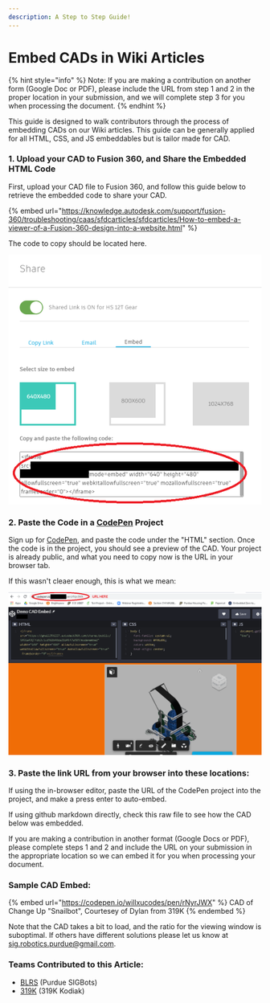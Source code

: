 ```yaml
---
description: A Step to Step Guide!
---
```


# Embed CADs in Wiki Articles

{% hint style="info" %}
Note: If you are making a contribution on another form (Google Doc or PDF), please include the URL from step 1 and 2 in the proper location in your submission, and we will complete step 3 for you when processing the document.
{% endhint %}

This guide is designed to walk contributors through the process of embedding CADs on our Wiki articles. This guide can be generally applied for all HTML, CSS, and JS embeddables but is tailor made for CAD.

### 1. Upload your CAD to Fusion 360, and Share the Embedded HTML Code

First, upload your CAD file to Fusion 360, and follow this guide below to retrieve the embedded code to share your CAD.

{% embed url="https://knowledge.autodesk.com/support/fusion-360/troubleshooting/caas/sfdcarticles/sfdcarticles/How-to-embed-a-viewer-of-a-Fusion-360-design-into-a-website.html" %}

The code to copy should be located here.

![](<../.gitbook/assets/image (21).png>)

### 2. Paste the Code in a [CodePen](https://codepen.io/) Project

Sign up for [CodePen](https://codepen.io/), and paste the code under the "HTML" section. Once the code is in the project, you should see a preview of the CAD. Your project is already public, and what you need to copy now is the URL in your browser tab.

If this wasn't cleaer enough, this is what we mean:

![](<../.gitbook/assets/image (152).png>)

### 3. Paste the link URL from your browser into these locations:

If using the in-browser editor, paste the URL of the CodePen project into the project, and make a press enter to auto-embed.

If using github markdown directly, check this raw file to see how the CAD below was embedded.

If you are making a contribution in another format (Google Docs or PDF), please complete steps 1 and 2 and include the URL on your submission in the appropriate location so we can embed it for you when processing your document.

### Sample CAD Embed:

{% embed url="https://codepen.io/willxucodes/pen/rNyrJWX" %}
CAD of Change Up "Snailbot", Courtesey of Dylan from 319K
{% endembed %}

Note that the CAD takes a bit to load, and the ratio for the viewing window is suboptimal. If others have different solutions please let us know at [sig.robotics.purdue@gmail.com](mailto:Sig.robotics.purdue@gmail.com).

### Teams Contributed to this Article:

* [BLRS](https://purduesigbots.com/) (Purdue SIGBots)
* [319K](https://www.instagram.com/319buildit/) (319K Kodiak)
